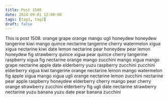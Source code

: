 ```yaml
---
title: Post 1508
date: 2024-09-01 12:00:00
tags: [tag1, tag2]
draft: false
---
```

This is post 1508.
orange
grape
orange
mango
ugli
honeydew
honeydew
tangerine
kiwi
mango
quince
nectarine
tangerine
cherry
watermelon
xigua
xigua
nectarine
kiwi
date
lemon
nectarine
pear
honeydew
pear
lemon
honeydew
fig
strawberry
quince
xigua
pear
quince
cherry
tangerine
raspberry
xigua
fig
nectarine
orange
mango
zucchini
mango
xigua
mango
grape
nectarine
apple
date
elderberry
yuzu
raspberry
zucchini
zucchini
elderberry
xigua
kiwi
tangerine
orange
nectarine
lemon
mango
watermelon
fig
apple
xigua
mango
xigua
ugli
orange
nectarine
lemon
zucchini
nectarine
pear
apple
raspberry
honeydew
elderberry
cherry
mango
pear
cherry
orange
strawberry
zucchini
elderberry
fig
ugli
date
nectarine
strawberry
nectarine
yuzu
banana
yuzu
date
pear
banana
zucchini
